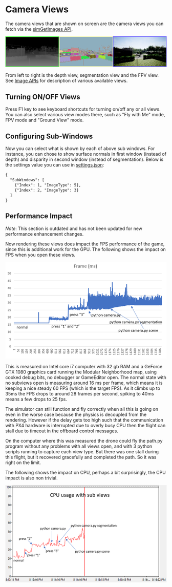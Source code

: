 # Camera Views

The camera views that are shown on screen are the camera views you can fetch via the [simGetImages API](image_apis.md).

![Cameras](images/cameras.png)

From left to right is the depth view, segmentation view and the FPV view. See [Image APIs](image_apis.md) for description of various available views.

## Turning ON/OFF Views

Press F1 key to see keyboard shortcuts for turning on/off any or all views. You can also select various view modes there, such as "Fly with Me" mode, FPV mode and "Ground View" mode.

## Configuring Sub-Windows

Now you can select what is shown by each of above sub windows. For instance, you can chose to show surface normals in first window (instead of depth) and disparity in second window (instead of segmentation). Below is the settings value you can use in [settings.json](settings.md):

```
{
  "SubWindows": [
    {"Index": 1, "ImageType": 5},
    {"Index": 2, "ImageType": 3}
  ]
}
```

## Performance Impact

*Note*: This section is outdated and has not been updated for new performance enhancement changes.

Now rendering these views does impact the FPS performance of the game, since this is additional work for the GPU.  The following shows the impact on FPS when you open these views.

![fps](images/fps_views.png)

This is measured on Intel core i7 computer with 32 gb RAM and a GeForce GTX 1080
graphics card running the Modular Neighborhood map, using cooked debug bits, no debugger or GameEditor open.  The normal state with no subviews open is measuring around 16 ms per frame, which means it is keeping a nice steady 60 FPS (which is the target FPS).  As it climbs up to 35ms the FPS drops to around 28 frames per second, spiking to 40ms means a few drops to 25 fps.

The simulator can still function and fly correctly when all this is going on even in the worse case because the physics is decoupled from the rendering.  However if the delay gets too high such that the communication with PX4 hardware is interrupted due to overly busy CPU then the flight can stall due to timeout in the offboard control messages.

On the computer where this was measured the drone could fly the path.py program
without any problems with all views open, and with 3 python scripts running 
to capture each view type.  But there was one stall during this flight, but it
recovered gracefully and completed the path.  So it was right on the limit.

The following shows the impact on CPU, perhaps a bit surprisingly, the CPU impact is also non trivial.

![fps](images/cpu_views.png)
